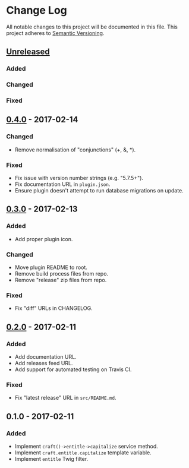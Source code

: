 # Change Log #
All notable changes to this project will be documented in this file. This
project adheres to [Semantic Versioning](http://semver.org/).

## [Unreleased] ##
### Added ###
### Changed ###
### Fixed ###

## [0.4.0] - 2017-02-14 ##
### Changed ###
- Remove normalisation of "conjunctions" (+, &, *).

### Fixed ###
- Fix issue with version number strings (e.g. "5.7.5+").
- Fix documentation URL in `plugin.json`.
- Ensure plugin doesn't attempt to run database migrations on update.

## [0.3.0] - 2017-02-13 ##
### Added ###
- Add proper plugin icon.

### Changed ###
- Move plugin README to root.
- Remove build process files from repo.
- Remove "release" zip files from repo.

### Fixed ###
- Fix "diff" URLs in CHANGELOG.

## [0.2.0] - 2017-02-11 ##
### Added ###
- Add documentation URL.
- Add releases feed URL.
- Add support for automated testing on Travis CI.

### Fixed ###
- Fix "latest release" URL in `src/README.md`.

## 0.1.0 - 2017-02-11 ##
### Added ###
- Implement `craft()->entitle->capitalize` service method.
- Implement `craft.entitle.capitalize` template variable.
- Implement `entitle` Twig filter.

[0.2.0]: https://github.com/experience/entitle.craft-plugin/compare/0.1.0...HEAD
[0.3.0]: https://github.com/experience/entitle.craft-plugin/compare/0.2.0...HEAD
[0.4.0]: https://github.com/experience/entitle.craft-plugin/compare/0.3.0...HEAD
[Unreleased]: https://github.com/experience/entitle.craft-plugin/compare/0.4.0...HEAD
